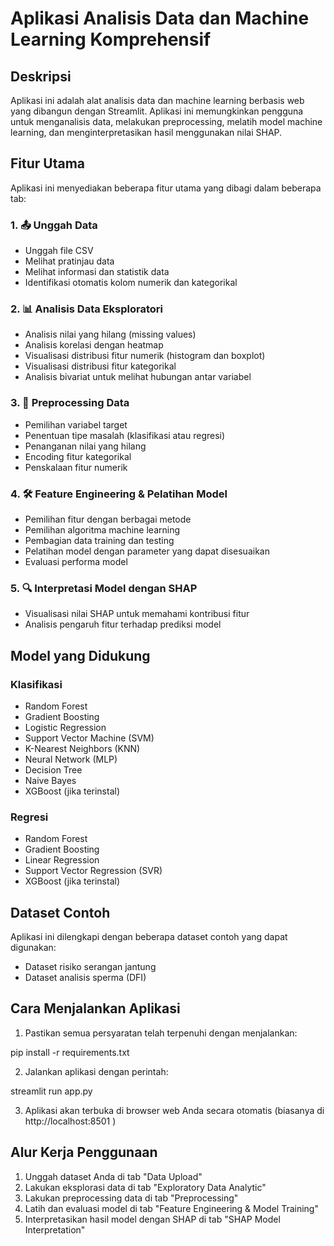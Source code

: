 # Aplikasi Analisis Data dan Machine Learning Komprehensif

## Deskripsi
Aplikasi ini adalah alat analisis data dan machine learning berbasis web yang dibangun dengan Streamlit. Aplikasi ini memungkinkan pengguna untuk menganalisis data, melakukan preprocessing, melatih model machine learning, dan menginterpretasikan hasil menggunakan nilai SHAP.

## Fitur Utama
Aplikasi ini menyediakan beberapa fitur utama yang dibagi dalam beberapa tab:

### 1. 📤 Unggah Data
- Unggah file CSV
- Melihat pratinjau data
- Melihat informasi dan statistik data
- Identifikasi otomatis kolom numerik dan kategorikal

### 2. 📊 Analisis Data Eksploratori
- Analisis nilai yang hilang (missing values)
- Analisis korelasi dengan heatmap
- Visualisasi distribusi fitur numerik (histogram dan boxplot)
- Visualisasi distribusi fitur kategorikal
- Analisis bivariat untuk melihat hubungan antar variabel

### 3. 🔄 Preprocessing Data
- Pemilihan variabel target
- Penentuan tipe masalah (klasifikasi atau regresi)
- Penanganan nilai yang hilang
- Encoding fitur kategorikal
- Penskalaan fitur numerik

### 4. 🛠️ Feature Engineering & Pelatihan Model
- Pemilihan fitur dengan berbagai metode
- Pemilihan algoritma machine learning
- Pembagian data training dan testing
- Pelatihan model dengan parameter yang dapat disesuaikan
- Evaluasi performa model

### 5. 🔍 Interpretasi Model dengan SHAP
- Visualisasi nilai SHAP untuk memahami kontribusi fitur
- Analisis pengaruh fitur terhadap prediksi model

## Model yang Didukung
### Klasifikasi
- Random Forest
- Gradient Boosting
- Logistic Regression
- Support Vector Machine (SVM)
- K-Nearest Neighbors (KNN)
- Neural Network (MLP)
- Decision Tree
- Naive Bayes
- XGBoost (jika terinstal)

### Regresi
- Random Forest
- Gradient Boosting
- Linear Regression
- Support Vector Regression (SVR)
- XGBoost (jika terinstal)

## Dataset Contoh
Aplikasi ini dilengkapi dengan beberapa dataset contoh yang dapat digunakan:

- Dataset risiko serangan jantung
- Dataset analisis sperma (DFI)

## Cara Menjalankan Aplikasi
1. Pastikan semua persyaratan telah terpenuhi dengan menjalankan:

pip install -r requirements.txt

2. Jalankan aplikasi dengan perintah:

streamlit run app.py

3. Aplikasi akan terbuka di browser web Anda secara otomatis (biasanya di http://localhost:8501 )

## Alur Kerja Penggunaan
1. Unggah dataset Anda di tab "Data Upload"
2. Lakukan eksplorasi data di tab "Exploratory Data Analytic"
3. Lakukan preprocessing data di tab "Preprocessing"
4. Latih dan evaluasi model di tab "Feature Engineering & Model Training"
5. Interpretasikan hasil model dengan SHAP di tab "SHAP Model Interpretation"
